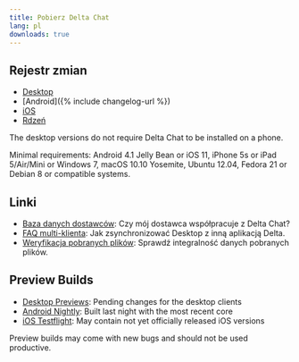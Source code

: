 ```yaml
---
title: Pobierz Delta Chat
lang: pl
downloads: true
---
```


## Rejestr zmian

* [Desktop](https://github.com/deltachat/deltachat-desktop/blob/master/CHANGELOG.md)
* [Android]({% include changelog-url %})
* [iOS](https://github.com/deltachat/deltachat-ios/blob/master/CHANGELOG.md)
* [Rdzeń](https://github.com/deltachat/deltachat-core-rust/blob/master/CHANGELOG.md)

The desktop versions do not require Delta Chat to be installed on a phone.

Minimal requirements:
Android 4.1 Jelly Bean
or iOS 11, iPhone 5s or iPad 5/Air/Mini
or Windows 7, macOS 10.10 Yosemite, Ubuntu 12.04, Fedora 21 or Debian 8
or compatible systems.

## Linki

* [Baza danych dostawców](https://providers.delta.chat/): Czy mój dostawca współpracuje z Delta Chat?
* [FAQ multi-klienta](help#multiclient): Jak zsynchronizować Desktop z inną aplikacją Delta. 
* [Weryfikacja pobranych plików](verify-downloads): Sprawdź integralność danych pobranych plików.

## Preview Builds

* [Desktop Previews](https://download.delta.chat/desktop/preview/): Pending changes for the desktop clients
* [Android Nightly](https://download.delta.chat/android/nightly/): Built last night with the most recent core
* [iOS Testflight](https://testflight.apple.com/join/uEMc1NxS): May contain not yet officially released iOS versions

Preview builds may come with new bugs and should not be used productive.